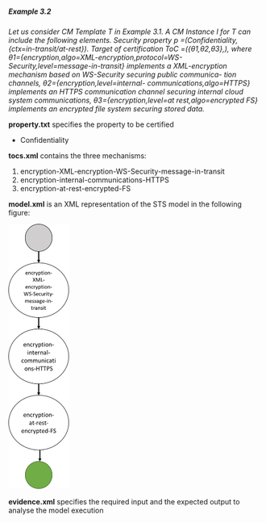 ##### Example 3.2



_Let us consider CM Template T in Example 3.1. A CM Instance I for T can include the following elements. Security property p =(Confidentiality,{ctx=in-transit/at-rest}). Target of certification ToC =({θ1,θ2,θ3},<service>), where θ1={encryption,algo=XML-encryption,protocol=WS- Security,level=message-in-transit} implements a XML-encryption mechanism based on WS-Security securing public communica- tion channels, θ2={encryption,level=internal- communications,algo=HTTPS} implements an HTTPS communication channel securing internal cloud system communications, θ3={encryption,level=at rest,algo=encrypted FS} implements an encrypted file system securing stored data._

**property.txt** specifies the property to be certified

* Confidentiality

**tocs.xml** contains the three mechanisms:

1. encryption-XML-encryption-WS-Security-message-in-transit
2. encryption-internal-communications-HTTPS
3. encryption-at-rest-encrypted-FS

**model.xml** is an XML representation of the STS model in the following figure:

<img src="https://raw.githubusercontent.com/SESARLab/tsc-matching/master/example/example3_2/model.png" width=120px>


**evidence.xml** specifies the required input and the expected output to analyse the model execution


